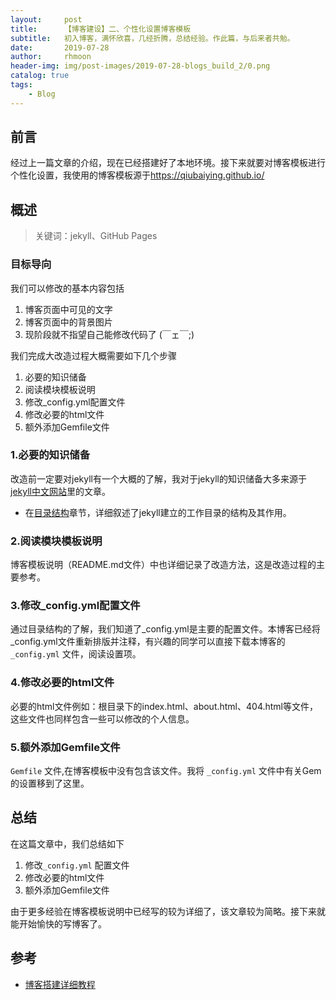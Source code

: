 ```yaml
---
layout:     post
title:      【博客建设】二、个性化设置博客模板
subtitle:   初入博客，满怀欣喜，几经折腾，总结经验。作此篇，与后来者共勉。
date:       2019-07-28
author:     rhmoon
header-img: img/post-images/2019-07-28-blogs_build_2/0.png
catalog: true
tags:
    - Blog
---
```


## 前言

经过上一篇文章的介绍，现在已经搭建好了本地环境。接下来就要对博客模板进行个性化设置，我使用的博客模板源于[https://qiubaiying.github.io/ ](https://qiubaiying.github.io/ )


## 概述

>关键词：jekyll、GitHub Pages

### 目标导向

我们可以修改的基本内容包括
1. 博客页面中可见的文字
2. 博客页面中的背景图片
3. 现阶段就不指望自己能修改代码了 (￣ェ￣;)

我们完成大改造过程大概需要如下几个步骤
1. 必要的知识储备
2. 阅读模块模板说明
3. 修改_config.yml配置文件
4. 修改必要的html文件
5. 额外添加Gemfile文件

### 1.必要的知识储备
改造前一定要对jekyll有一个大概的了解，我对于jekyll的知识储备大多来源于[jekyll中文网站](http://jekyllcn.com/)里的文章。

- 在[目录结构](http://jekyllcn.com/docs/structure/)章节，详细叙述了jekyll建立的工作目录的结构及其作用。

### 2.阅读模块模板说明

博客模板说明（README.md文件）中也详细记录了改造方法，这是改造过程的主要参考。

### 3.修改_config.yml配置文件

通过目录结构的了解，我们知道了_config.yml是主要的配置文件。本博客已经将_config.yml文件重新排版并注释，有兴趣的同学可以直接下载本博客的 `_config.yml` 文件，阅读设置项。

### 4.修改必要的html文件
必要的html文件例如：根目录下的index.html、about.html、404.html等文件，这些文件也同样包含一些可以修改的个人信息。

### 5.额外添加Gemfile文件
`Gemfile` 文件,在博客模板中没有包含该文件。我将 `_config.yml` 文件中有关Gem的设置移到了这里。


## 总结

在这篇文章中，我们总结如下
1. 修改`_config.yml` 配置文件
2. 修改必要的html文件
3. 额外添加Gemfile文件

由于更多经验在博客模板说明中已经写的较为详细了，该文章较为简略。接下来就能开始愉快的写博客了。

## 参考

- [博客搭建详细教程](https://github.com/qiubaiying/qiubaiying.github.io/wiki/%E5%8D%9A%E5%AE%A2%E6%90%AD%E5%BB%BA%E8%AF%A6%E7%BB%86%E6%95%99%E7%A8%8B)

 

